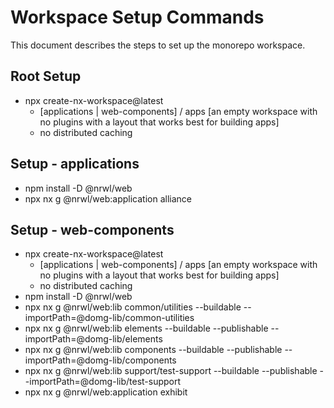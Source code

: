 # Workspace Setup Commands

This document describes the steps to set up the monorepo workspace.

## Root Setup

- npx create-nx-workspace@latest
    * [applications | web-components] / apps [an empty workspace with no plugins with a layout that works best for building apps]
    * no distributed caching

## Setup - applications

- npm install -D @nrwl/web
- npx nx g @nrwl/web:application alliance

## Setup - web-components

- npx create-nx-workspace@latest
    * [applications | web-components] / apps [an empty workspace with no plugins with a layout that works best for building apps]
    * no distributed caching
- npm install -D @nrwl/web
- npx nx g @nrwl/web:lib common/utilities --buildable --importPath=@domg-lib/common-utilities
- npx nx g @nrwl/web:lib elements --buildable --publishable --importPath=@domg-lib/elements
- npx nx g @nrwl/web:lib components --buildable --publishable --importPath=@domg-lib/components
- npx nx g @nrwl/web:lib support/test-support --buildable --publishable --importPath=@domg-lib/test-support
- npx nx g @nrwl/web:application exhibit

